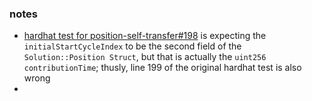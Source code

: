 ### notes

- [hardhat test for position-self-transfer#198](https://github.com/UpdraftFund/updraft-contracts/blob/f74f20c09ad9fcda56c1a03380bff050999bd79b/test/position-self-transfer.test.ts#L198) is expecting the `initialStartCycleIndex` to be the second field of the `Solution::Position Struct`, but that is actually the `uint256 contributionTime`; thusly, line 199 of the original hardhat test is also wrong
- 

